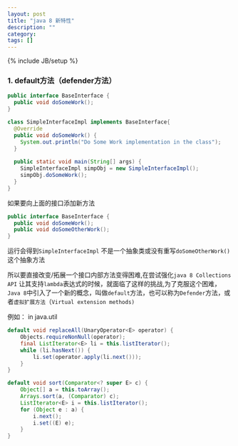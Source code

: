 ```yaml
---
layout: post
title: "java 8 新特性"
description: ""
category: 
tags: []
---
```

{% include JB/setup %}

### 1. default方法（defender方法）
```java
public interface BaseInterface {
  public void doSomeWork();
}

class SimpleInterfaceImpl implements BaseInterface{
  @Override
  public void doSomeWork() {
    System.out.println("Do Some Work implementation in the class");
  }
 
  public static void main(String[] args) {
    SimpleInterfaceImpl simpObj = new SimpleInterfaceImpl();
    simpObj.doSomeWork();
  }
}
```
如果要向上面的接口添加新方法

```java
public interface BaseInterface {
  public void doSomeWork();
  public void doSomeOtherWork();
}
```

运行会得到`SimpleInterfaceImpl` 不是一个抽象类或没有重写`doSomeOtherWork()`这个抽象方法


所以要直接改变/拓展一个接口内部方法变得困难,在尝试强化`java 8 Collections API` 让其支持`lambda`表达式的时候，就面临了这样的挑战,为了克服这个困难，`Java 8`中引入了一个新的概念，叫做`default`方法，也可以称为`Defender`方法，或者`虚拟扩展方法`（`Virtual extension methods)`

例如： in java.util
```java
default void replaceAll(UnaryOperator<E> operator) {
    Objects.requireNonNull(operator);
    final ListIterator<E> li = this.listIterator();
    while (li.hasNext()) {
        li.set(operator.apply(li.next()));
    }
}

default void sort(Comparator<? super E> c) {
    Object[] a = this.toArray();
    Arrays.sort(a, (Comparator) c);
    ListIterator<E> i = this.listIterator();
    for (Object e : a) {
        i.next();
        i.set((E) e);
    }
}
```
